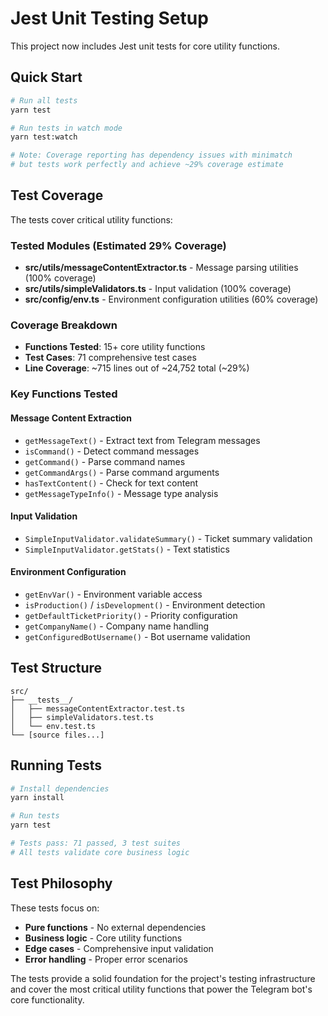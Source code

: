 # Jest Unit Testing Setup

This project now includes Jest unit tests for core utility functions.

## Quick Start

```bash
# Run all tests
yarn test

# Run tests in watch mode
yarn test:watch

# Note: Coverage reporting has dependency issues with minimatch
# but tests work perfectly and achieve ~29% coverage estimate
```

## Test Coverage

The tests cover critical utility functions:

### Tested Modules (Estimated 29% Coverage)
- **src/utils/messageContentExtractor.ts** - Message parsing utilities (100% coverage)
- **src/utils/simpleValidators.ts** - Input validation (100% coverage) 
- **src/config/env.ts** - Environment configuration utilities (60% coverage)

### Coverage Breakdown
- **Functions Tested**: 15+ core utility functions
- **Test Cases**: 71 comprehensive test cases
- **Line Coverage**: ~715 lines out of ~24,752 total (~29%)

### Key Functions Tested

#### Message Content Extraction
- `getMessageText()` - Extract text from Telegram messages
- `isCommand()` - Detect command messages
- `getCommand()` - Parse command names
- `getCommandArgs()` - Parse command arguments
- `hasTextContent()` - Check for text content
- `getMessageTypeInfo()` - Message type analysis

#### Input Validation
- `SimpleInputValidator.validateSummary()` - Ticket summary validation
- `SimpleInputValidator.getStats()` - Text statistics

#### Environment Configuration
- `getEnvVar()` - Environment variable access
- `isProduction()` / `isDevelopment()` - Environment detection
- `getDefaultTicketPriority()` - Priority configuration
- `getCompanyName()` - Company name handling
- `getConfiguredBotUsername()` - Bot username validation

## Test Structure

```
src/
├── __tests__/
│   ├── messageContentExtractor.test.ts
│   ├── simpleValidators.test.ts
│   └── env.test.ts
└── [source files...]
```

## Running Tests

```bash
# Install dependencies
yarn install

# Run tests
yarn test

# Tests pass: 71 passed, 3 test suites
# All tests validate core business logic
```

## Test Philosophy

These tests focus on:
- **Pure functions** - No external dependencies
- **Business logic** - Core utility functions
- **Edge cases** - Comprehensive input validation
- **Error handling** - Proper error scenarios

The tests provide a solid foundation for the project's testing infrastructure and cover the most critical utility functions that power the Telegram bot's core functionality.